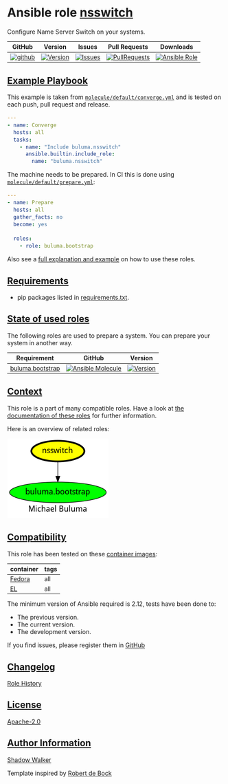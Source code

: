 # Ansible role [nsswitch](https://galaxy.ansible.com/ui/standalone/roles/buluma/nsswitch/documentation)

Configure Name Server Switch on your systems.

|GitHub|Version|Issues|Pull Requests|Downloads|
|------|-------|------|-------------|---------|
|[![github](https://github.com/buluma/ansible-role-nsswitch/actions/workflows/molecule.yml/badge.svg)](https://github.com/buluma/ansible-role-nsswitch/actions/workflows/molecule.yml)|[![Version](https://img.shields.io/github/release/buluma/ansible-role-nsswitch.svg)](https://github.com/buluma/ansible-role-nsswitch/releases/)|[![Issues](https://img.shields.io/github/issues/buluma/ansible-role-nsswitch.svg)](https://github.com/buluma/ansible-role-nsswitch/issues/)|[![PullRequests](https://img.shields.io/github/issues-pr-closed-raw/buluma/ansible-role-nsswitch.svg)](https://github.com/buluma/ansible-role-nsswitch/pulls/)|[![Ansible Role](https://img.shields.io/ansible/role/d/buluma/nsswitch)](https://galaxy.ansible.com/ui/standalone/roles/buluma/nsswitch/documentation)|

## [Example Playbook](#example-playbook)

This example is taken from [`molecule/default/converge.yml`](https://github.com/buluma/ansible-role-nsswitch/blob/master/molecule/default/converge.yml) and is tested on each push, pull request and release.

```yaml
---
- name: Converge
  hosts: all
  tasks:
    - name: "Include buluma.nsswitch"
      ansible.builtin.include_role:
        name: "buluma.nsswitch"
```

The machine needs to be prepared. In CI this is done using [`molecule/default/prepare.yml`](https://github.com/buluma/ansible-role-nsswitch/blob/master/molecule/default/prepare.yml):

```yaml
---
- name: Prepare
  hosts: all
  gather_facts: no
  become: yes

  roles:
    - role: buluma.bootstrap
```

Also see a [full explanation and example](https://buluma.github.io/how-to-use-these-roles.html) on how to use these roles.


## [Requirements](#requirements)

- pip packages listed in [requirements.txt](https://github.com/buluma/ansible-role-nsswitch/blob/master/requirements.txt).

## [State of used roles](#state-of-used-roles)

The following roles are used to prepare a system. You can prepare your system in another way.

| Requirement | GitHub | Version |
|-------------|--------|--------|
|[buluma.bootstrap](https://galaxy.ansible.com/buluma/bootstrap)|[![Ansible Molecule](https://github.com/buluma/ansible-role-bootstrap/actions/workflows/molecule.yml/badge.svg)](https://github.com/buluma/ansible-role-bootstrap/actions/workflows/molecule.yml)|[![Version](https://img.shields.io/github/release/buluma/ansible-role-bootstrap.svg)](https://github.com/shadowwalker/ansible-role-bootstrap)|

## [Context](#context)

This role is a part of many compatible roles. Have a look at [the documentation of these roles](https://buluma.github.io/) for further information.

Here is an overview of related roles:

![dependencies](https://raw.githubusercontent.com/buluma/ansible-role-nsswitch/png/requirements.png "Dependencies")

## [Compatibility](#compatibility)

This role has been tested on these [container images](https://hub.docker.com/u/buluma):

|container|tags|
|---------|----|
|[Fedora](https://hub.docker.com/repository/docker/buluma/fedora/general)|all|
|[EL](https://hub.docker.com/repository/docker/buluma/enterpriselinux/general)|all|

The minimum version of Ansible required is 2.12, tests have been done to:

- The previous version.
- The current version.
- The development version.

If you find issues, please register them in [GitHub](https://github.com/buluma/ansible-role-nsswitch/issues)

## [Changelog](#changelog)

[Role History](https://github.com/buluma/ansible-role-nsswitch/blob/master/CHANGELOG.md)

## [License](#license)

[Apache-2.0](https://github.com/buluma/ansible-role-nsswitch/blob/master/LICENSE)

## [Author Information](#author-information)

[Shadow Walker](https://buluma.github.io/)


Template inspired by [Robert de Bock](https://github.com/robertdebock)

